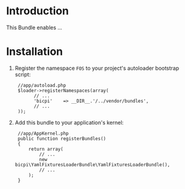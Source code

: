 Introduction
============

This Bundle enables ...

Installation
============

  1. Register the namespace `FOS` to your project's autoloader bootstrap script:

          //app/autoload.php
          $loader->registerNamespaces(array(
                // ...
                'bicpi'    => __DIR__.'/../vendor/bundles',
                // ...
          ));

  2. Add this bundle to your application's kernel:

          //app/AppKernel.php
          public function registerBundles()
          {
              return array(
                  // ...
                  new bicpi\YamlFixturesLoaderBundle\YamlFixturesLoaderBundle(),
                  // ...
              );
          }
